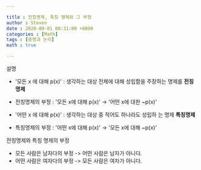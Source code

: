 ```yaml
---

title : 전칭명제, 특칭 명제와 그 부정
author : Steven
date : 2020-09-01 00:31:00 +0800
categories : [Math]
tags : [증명과 논리]
math : true

---
```


설명

- '모든 x 에 대해 p(x)' : 생각하는 대상 전체에 대해 성립함을 주장하는 명제를 **전칭명제**
- 전칭명제의 부정 : '모든 x에 대해 p(x)' -> '어떤 x에 대한 ~p(x)'

- '어떤 x 에 대해 p(x)' : 생각하는 대상 중 적어도 하나라도 성립하 는 명제 **특칭명제**
- 특칭명제의 부정 : '어떤 x에 대해  p(x)' -> '모든 x에 대해 ~p(x)'



전칭명제와 특칭 명제의 부정

- 모든 사람은 남자다의 부정 -> 어떤 사람은 남자가 아니다.
- 어떤 사람은 여자다의 부정 -> 모든 사람은 여자가 아니다.








